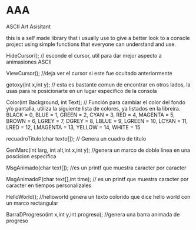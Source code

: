 # AAA
ASCII Art Asisitant

this is a self made library that i usually use to give a better look to a console project using simple functions that everyone can understand and use.

HideCursor();  // esconde el cursor, util para dar mejor aspecto a animasiones ASCII

ViewCursor();  //deja ver el cursor si este fue ocultado anteriormente 

gotoxy(int x,int y); // esta es bastante comun de encontrar en otros lados, la usas para re posicionarte en un lugar especifico de la consola

Color(int Background, int Text); // Función para cambiar el color del fondo y/o pantalla, utiliza la siguiente lista de colores, ya listados en la libreira.
  BLACK = 0,
 BLUE = 1,
 GREEN = 2,
 CYAN = 3,
 RED = 4,
 MAGENTA = 5,
 BROWN = 6,
 LGREY = 7,
 DGREY = 8,
 LBLUE = 9,
 LGREEN = 10,
 LCYAN = 11,
 LRED = 12,
 LMAGENTA = 13,
 YELLOW = 14,
 WHITE = 15
 
 recuadroTitulo(char texto[]);  // Genera un cuadro de titulo
 
 GenMarc(int larg, int alt,int x,int y); //genera un marco de doble linea en una poscicion especifica
 
 MsgAnimado(char text[]); //es un printf que muestra caracter por caracter
 
 MsgAnimadoP(char text[],int time); // es un printf que muestra caracter por caracter en tiempos personalizales
 
 
HelloWorld(); //helloworld genera un texto colorido que dice hello world con un marco rectangular


BarraDProgreso(int x,int y,int progreso); //genera una barra animada de progreso
